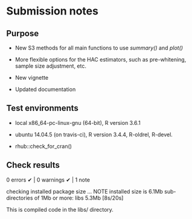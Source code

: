 # Submission notes

## Purpose


* New S3 methods for all main functions to use *summary()* and *plot()* 

* More flexible options for the HAC estimators, such as pre-whitening, sample 
  size adjustment, etc. 

* New vignette

* Updated documentation
  

## Test environments
* local x86_64-pc-linux-gnu (64-bit), R version 3.6.1

* ubuntu 14.04.5 (on travis-ci),      R version 3.4.4, R-oldrel, R-devel.

* rhub::check_for_cran()

## Check results
0 errors ✔ | 0 warnings ✔ | 1 note 

checking installed package size ... NOTE
  installed size is  6.1Mb
  sub-directories of 1Mb or more:
    libs   5.3Mb
 [8s/20s]
  
This is compiled code in the libs/ directory.  
